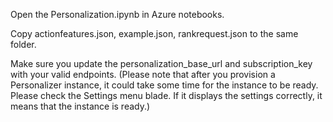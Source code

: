 Open the Personalization.ipynb in Azure notebooks. 

Copy actionfeatures.json, example.json, rankrequest.json to the same folder. 

Make sure you update the personalization_base_url and subscription_key with your valid endpoints. (Please note that after you provision a Personalizer instance, it could take some time for the instance to be ready. Please check the Settings menu blade. If it displays the settings correctly, it means that the instance is ready.) 

